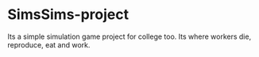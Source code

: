 # SimsSims-project
Its a simple simulation game project for college too. Its where workers die, reproduce, eat and work. 
